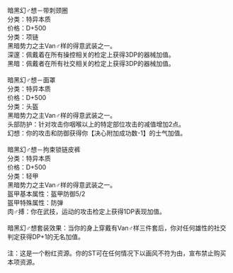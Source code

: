 <title>暗黑幻♂想套装</title>
<meta name="GENERATOR" content="WinCHM">
<meta http-equiv="Content-Type" content="text/html; charset=gb2312">
<br>暗黑幻♂想－带刺颈圈
<br>分类：特异本质
<br>价格：D+500
<br>分类：项链
<br>黑暗势力之主Van♂样的得意武装之一。
<br>深邃：佩戴着在所有操控相关的检定上获得3DP的器械加值。
<br>黑暗：佩戴者在所有社交相关的检定上获得3DP的器械加值。
<br>
<br>暗黑幻♂想－面罩
<br>分类：特异本质
<br>价格：D+500
<br>分类：头盔
<br>黑暗势力之主Van♂样的得意武装之一。
<br>头部防护：针对攻击你咽喉以上的特定部位攻击的减值增加2点。
<br>幻想：你的攻击和防御获得你【决心附加成功数-1】的士气加值。
<br>
<br>暗黑幻♂想－拘束锁链皮裤
<br>分类：特异本质
<br>价格：D+500
<br>分类：轻甲
<br>黑暗势力之主Van♂样的得意武装之一。
<br>盔甲基本属性：盔甲防御5/2
<br>盔甲特殊属性：防弹
<br>肉♂搏：你在武技，运动的攻击检定上获得1DP表现加值。
<br>
<br>暗黑幻♂想套装效果：当你的身上穿戴有Van♂样三件套后，你对任何雄性的社交判定获得DP+1的无名加值。
<br>
<br>注：这是一个粉红资源。你的ST可在任何情况下以画风不符为由，宣布禁止购买本项资源。